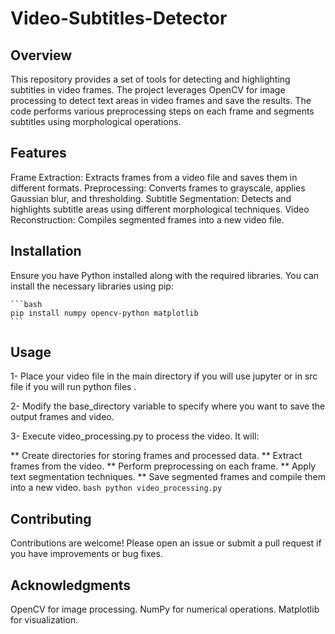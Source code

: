 # Video-Subtitles-Detector
## Overview
This repository provides a set of tools for detecting and highlighting subtitles in video frames. The project leverages OpenCV for image processing to detect text areas in video frames and save the results. The code performs various preprocessing steps on each frame and segments subtitles using morphological operations.

## Features
Frame Extraction: Extracts frames from a video file and saves them in different formats.
Preprocessing: Converts frames to grayscale, applies Gaussian blur, and thresholding.
Subtitle Segmentation: Detects and highlights subtitle areas using different morphological techniques.
Video Reconstruction: Compiles segmented frames into a new video file.
## Installation
Ensure you have Python installed along with the required libraries. You can install the necessary libraries using pip:

    ```bash
    pip install numpy opencv-python matplotlib
    ```
## Usage
1- Place your video file in the main directory if you will use jupyter or in src file if you will run python files .

2- Modify the base_directory variable to specify where you want to save the output frames and video.

3- Execute video_processing.py to process the video. It will:

** Create directories for storing frames and processed data.
** Extract frames from the video.
** Perform preprocessing on each frame.
** Apply text segmentation techniques.
** Save segmented frames and compile them into a new video.
    ```bash
    python video_processing.py
    ```


## Contributing
Contributions are welcome! Please open an issue or submit a pull request if you have improvements or bug fixes.

## Acknowledgments
OpenCV for image processing.
NumPy for numerical operations.
Matplotlib for visualization.
